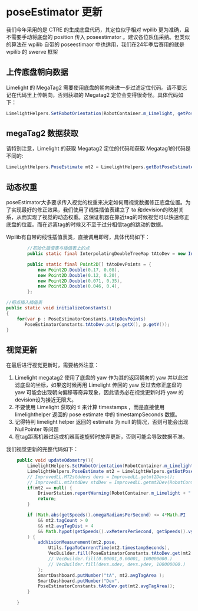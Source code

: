 # poseEstimator 更新

我们今年采用的是 CTRE 的生成底盘代码，其定位似乎相对 wpilib 更为准确，且不需要手动将底盘的 position 传入 poseestimator 。建议各位队伍采纳。但类似的算法在 wpilib 自带的 poseestimaor 中也适用，我们在24年季后赛用的就是 wpilib 的 swerve 框架

## 上传底盘朝向数据

Limelight 的 MegaTag2 需要使用底盘的朝向来进一步过滤定位代码。请不要忘记在代码里上传朝向，否则获取的 Megatag2 定位会变得很奇怪。具体代码如下：

```java
LimelightHelpers.SetRobotOrientation(RobotContainer.m_Limelight, getPose().getRotation().getDegrees(), 0, 0, 0, 0, 0);//一般只用传yaw即可
```

## megaTag2 数据获取

请特别注意，Limelight 的获取 Megatag2 定位的代码和获取 Megatag1的代码是不同的:

```java
LimelightHelpers.PoseEstimate mt2 = LimelightHelpers.getBotPoseEstimate_wpiBlue_MegaTag2(RobotContainer.m_Limelight);//注意这个_MegaTag2的后缀，不要漏了
```

## 动态权重

poseEstimator大多要求传入视觉的权重来决定如何用视觉数据修正底盘位置。为了实现最好的修正效果，我们使用了线性插值表建立了 ta 和devision的映射关系，从而实现了视觉的动态权重。这保证机器在靠近tag的时候视觉可以快速修正底盘的位置。而在远离tag的时候又不至于过分相信tag的跳动的数据。

Wpilib有自带的线性插值表类，直接调用即可，具体代码如下：

```java
        //初始化插值表与插值表上的点
        public static final InterpolatingDoubleTreeMap tAtoDev = new InterpolatingDoubleTreeMap();

        public static final Point2D[] tAtoDevPoints = {
            new Point2D.Double(0.17, 0.08),
            new Point2D.Double(0.12, 0.20),
            new Point2D.Double(0.071, 0.35),
            new Point2D.Double(0.046, 0.4),
        };
```

```java
//把点插入插值表
public static void initializeConstants()
{
    for(var p : PoseEstimatorConstants.tAtoDevPoints)
       PoseEstimatorConstants.tAtoDev.put(p.getX(), p.getY());
}
```

## 视觉更新

在最后进行视觉更新时，需要格外注意：

1. Limelight megatag2 使用了底盘的 yaw 作为其的返回朝向的 yaw 并以此过滤底盘的坐标，如果这时候再用 Limelight 传回的 yaw 反过去修正底盘的 yaw 可能会出现朝向偏移等奇异现象，因此请务必在视觉更新时将 yaw 的devision设为接近无限大。
2. 不要使用 Limelight 获取的 tl 来计算 timestamps ，而是直接使用 limelighthelper 返回的 pose estimate 中的 timestampSeconds 数据。
3. 记得特判 limelight helper 返回的 estimate 为 null 的情况，否则可能会出现 NullPointer 等问题
4. 在tag距离机器过远或机器高速旋转时放弃更新，否则可能会导致数据不准。

我们视觉更新的完整代码如下：

```java
    public void updateOdometry(){
        LimelightHelpers.SetRobotOrientation(RobotContainer.m_Limelight, getPose().getRotation().getDegrees(), 0, 0, 0, 0, 0);
        LimelightHelpers.PoseEstimate mt2 = LimelightHelpers.getBotPoseEstimate_wpiBlue_MegaTag2(RobotContainer.m_Limelight);
        // ImprovedLL.MT2stddevs devs = ImprovedLL.getmt2Devs();
        // ImprovedLL.mt2stdDev stdDev = ImprovedLL.getmt2Dev(RobotContainer.m_Limelight); 
        if(mt2 == null) {
            DriverStation.reportWarning(RobotContainer.m_Limelight + " Diconnected!", false);
            return;
        }

        if (Math.abs(getSpeeds().omegaRadiansPerSecond) <= 4*Math.PI 
            && mt2.tagCount > 0 
            && mt2.avgTagDist < 4 
            && Math.hypot(getSpeeds().vxMetersPerSecond, getSpeeds().vyMetersPerSecond) < 2
        ) {
            addVisionMeasurement(mt2.pose,
                Utils.fpgaToCurrentTime(mt2.timestampSeconds),
                VecBuilder.fill(PoseEstimatorConstants.tAtoDev.get(mt2.avgTagArea), PoseEstimatorConstants.tAtoDev.get(mt2.avgTagArea), 100000000)
                // VecBuilder.fill(0.00001,0.00001, 100000000.)
                // VecBuilder.fill(devs.xdev, devs.ydev, 100000000.)
            );
            SmartDashboard.putNumber("tA", mt2.avgTagArea );
            SmartDashboard.putNumber("Dev",
            PoseEstimatorConstants.tAtoDev.get(mt2.avgTagArea));
        }
        
    }
```
